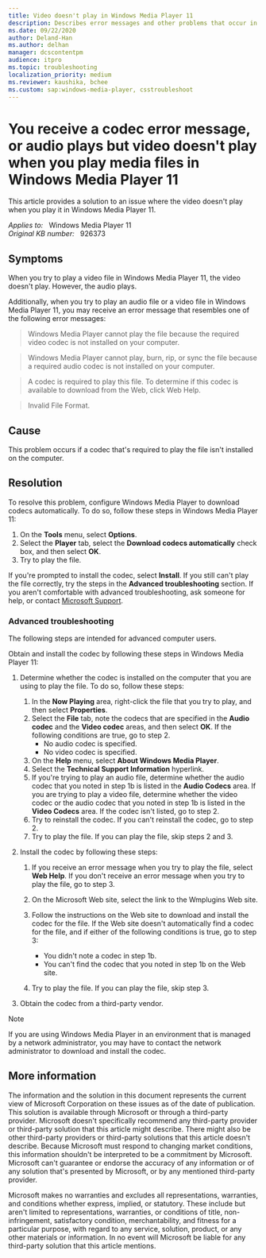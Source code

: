 ```yaml
---
title: Video doesn't play in Windows Media Player 11
description: Describes error messages and other problems that occur in Windows Media Player when you try to play an audio file or a video file. A resolution is provided.
ms.date: 09/22/2020
author: Deland-Han
ms.author: delhan
manager: dcscontentpm
audience: itpro
ms.topic: troubleshooting
localization_priority: medium
ms.reviewer: kaushika, bchee
ms.custom: sap:windows-media-player, csstroubleshoot
---
```

# You receive a codec error message, or audio plays but video doesn't play when you play media files in Windows Media Player 11

This article provides a solution to an issue where the video doesn't play when you play it in Windows Media Player 11.

_Applies to:_ &nbsp; Windows Media Player 11  
_Original KB number:_ &nbsp; 926373

## Symptoms

When you try to play a video file in Windows Media Player 11, the video doesn't play. However, the audio plays.

Additionally, when you try to play an audio file or a video file in Windows Media Player 11, you may receive an error message that resembles one of the following error messages:

> Windows Media Player cannot play the file because the required video codec is not installed on your computer.

> Windows Media Player cannot play, burn, rip, or sync the file because a required audio codec is not installed on your computer.

> A codec is required to play this file. To determine if this codec is available to download from the Web, click Web Help.

> Invalid File Format.

## Cause

This problem occurs if a codec that's required to play the file isn't installed on the computer.

## Resolution

To resolve this problem, configure Windows Media Player to download codecs automatically. To do so, follow these steps in Windows Media Player 11:

1. On the **Tools** menu, select **Options**.
2. Select the **Player** tab, select the **Download codecs automatically** check box, and then select **OK**.
3. Try to play the file.

If you're prompted to install the codec, select **Install**. If you still can't play the file correctly, try the steps in the **Advanced troubleshooting** section. If you aren't comfortable with advanced troubleshooting, ask someone for help, or contact [Microsoft Support](https://support.microsoft.com/contactus/).

### Advanced troubleshooting

The following steps are intended for advanced computer users.

Obtain and install the codec by following these steps in Windows Media Player 11:

1. Determine whether the codec is installed on the computer that you are using to play the file. To do so, follow these steps:

    1. In the **Now Playing** area, right-click the file that you try to play, and then select **Properties**.
    2. Select the **File** tab, note the codecs that are specified in the **Audio codec** and the **Video codec** areas, and then select **OK**. If the following conditions are true, go to step 2.
        - No audio codec is specified.
        - No video codec is specified.
    3. On the **Help** menu, select **About Windows Media Player**.
    4. Select the **Technical Support Information** hyperlink.
    5. If you're trying to play an audio file, determine whether the audio codec that you noted in step 1b is listed in the **Audio Codecs** area. If you are trying to play a video file, determine whether the video codec or the audio codec that you noted in step 1b is listed in the **Video Codecs** area. If the codec isn't listed, go to step 2.
    6. Try to reinstall the codec. If you can't reinstall the codec, go to step 2.
    7. Try to play the file. If you can play the file, skip steps 2 and 3.

2. Install the codec by following these steps:

    1. If you receive an error message when you try to play the file, select **Web Help**. If you don't receive an error message when you try to play the file, go to step 3.
    2. On the Microsoft Web site, select the link to the Wmplugins Web site.

    3. Follow the instructions on the Web site to download and install the codec for the file. If the Web site doesn't automatically find a codec for the file, and if either of the following conditions is true, go to step 3:
          - You didn't note a codec in step 1b.
          - You can't find the codec that you noted in step 1b on the Web site.
    4. Try to play the file. If you can play the file, skip step 3.

3. Obtain the codec from a third-party vendor.

> [!NOTE]
> If you are using Windows Media Player in an environment that is managed by a network administrator, you may have to contact the network administrator to download and install the codec.

## More information

The information and the solution in this document represents the current view of Microsoft Corporation on these issues as of the date of publication. This solution is available through Microsoft or through a third-party provider. Microsoft doesn't specifically recommend any third-party provider or third-party solution that this article might describe. There might also be other third-party providers or third-party solutions that this article doesn't describe. Because Microsoft must respond to changing market conditions, this information shouldn't be interpreted to be a commitment by Microsoft. Microsoft can't guarantee or endorse the accuracy of any information or of any solution that's presented by Microsoft, or by any mentioned third-party provider.

Microsoft makes no warranties and excludes all representations, warranties, and conditions whether express, implied, or statutory. These include but aren't limited to representations, warranties, or conditions of title, non-infringement, satisfactory condition, merchantability, and fitness for a particular purpose, with regard to any service, solution, product, or any other materials or information. In no event will Microsoft be liable for any third-party solution that this article mentions.

